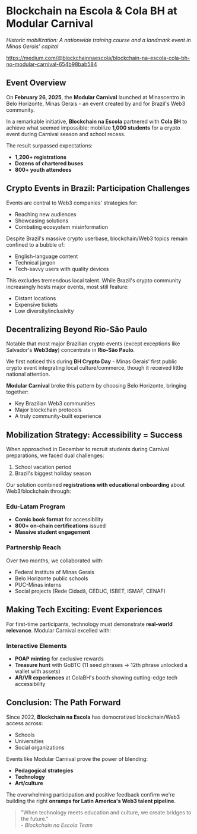 # Blockchain na Escola & Cola BH at Modular Carnival


*Historic mobilization: A nationwide training course and a landmark event in Minas Gerais' capital*

https://medium.com/@blockchainnaescola/blockchain-na-escola-cola-bh-no-modular-carnival-654b98bab584

## Event Overview
On **February 26, 2025**, the **Modular Carnival** launched at Minascentro in Belo Horizonte, Minas Gerais - an event created by and for Brazil's Web3 community.

In a remarkable initiative, **Blockchain na Escola** partnered with **Cola BH** to achieve what seemed impossible: mobilize **1,000 students** for a crypto event during Carnival season and school recess.  

The result surpassed expectations:
- **1,200+ registrations**  
- **Dozens of chartered buses**  
- **800+ youth attendees**  

## Crypto Events in Brazil: Participation Challenges
Events are central to Web3 companies' strategies for:
- Reaching new audiences  
- Showcasing solutions  
- Combating ecosystem misinformation  

Despite Brazil's massive crypto userbase, blockchain/Web3 topics remain confined to a bubble of:
- English-language content  
- Technical jargon  
- Tech-savvy users with quality devices  

This excludes tremendous local talent. While Brazil's crypto community increasingly hosts major events, most still feature:
- Distant locations  
- Expensive tickets  
- Low diversity/inclusivity  

## Decentralizing Beyond Rio-São Paulo
Notable that most major Brazilian crypto events (except exceptions like Salvador's **Web3day**) concentrate in **Rio-São Paulo**.  

We first noticed this during **BH Crypto Day** - Minas Gerais' first public crypto event integrating local culture/commerce, though it received little national attention.  

**Modular Carnival** broke this pattern by choosing Belo Horizonte, bringing together:
- Key Brazilian Web3 communities  
- Major blockchain protocols  
- A truly community-built experience  

## Mobilization Strategy: Accessibility = Success
When approached in December to recruit students during Carnival preparations, we faced dual challenges:
1. School vacation period  
2. Brazil's biggest holiday season  

Our solution combined **registrations with educational onboarding** about Web3/blockchain through:  

### Edu-Latam Program
- **Comic book format** for accessibility  
- **800+ on-chain certifications** issued  
- **Massive student engagement**  

### Partnership Reach
Over two months, we collaborated with:
- Federal Institute of Minas Gerais  
- Belo Horizonte public schools  
- PUC-Minas interns  
- Social projects (Rede Cidadã, CEDUC, ISBET, ISMAF, CENAF)  

## Making Tech Exciting: Event Experiences
For first-time participants, technology must demonstrate **real-world relevance**. Modular Carnival excelled with:

### Interactive Elements
- **POAP minting** for exclusive rewards  
- **Treasure hunt** with GoBTC (11 seed phrases → 12th phrase unlocked a wallet with assets)  
- **AR/VR experiences** at ColaBH's booth showing cutting-edge tech accessibility  

## Conclusion: The Path Forward
Since 2022, **Blockchain na Escola** has democratized blockchain/Web3 access across:
- Schools  
- Universities  
- Social organizations  

Events like Modular Carnival prove the power of blending:
- **Pedagogical strategies**  
- **Technology**  
- **Art/culture**  

The overwhelming participation and positive feedback confirm we're building the right **onramps for Latin America's Web3 talent pipeline**.

> "When technology meets education and culture, we create bridges to the future."  
> *- Blockchain na Escola Team*

